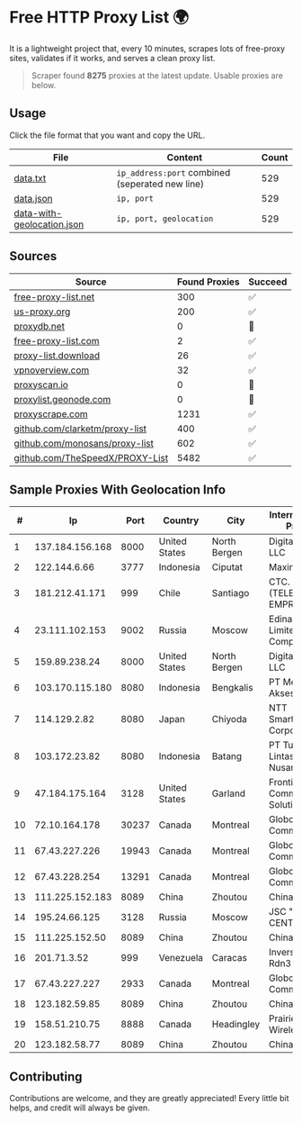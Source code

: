 
# Free HTTP Proxy List 🌍

It is a lightweight project that, every 10 minutes, scrapes lots of free-proxy sites, validates if it works, and serves a clean proxy list.


> Scraper found **8275** proxies at the latest update. Usable proxies are below.

## Usage

Click the file format that you want and copy the URL.


|File|Content|Count|
|----|-------|-----|
|[data.txt](https://raw.githubusercontent.com/themiralay/Proxy-List-World/master/data.txt)|`ip_address:port` combined (seperated new line)|529|
|[data.json](https://raw.githubusercontent.com/themiralay/Proxy-List-World/master/data.json)|`ip, port`|529|
|[data-with-geolocation.json](https://raw.githubusercontent.com/themiralay/Proxy-List-World/master/data-with-geolocation.json)|`ip, port, geolocation`|529|

## Sources

|Source|Found Proxies|Succeed|
|------|-------------|-------|
|[free-proxy-list.net](https://free-proxy-list.net)|300|✅|
|[us-proxy.org](https://www.us-proxy.org)|200|✅|
|[proxydb.net](http://proxydb.net)|0|🚫|
|[free-proxy-list.com](https://free-proxy-list.com/?page=&port=&type%5B%5D=http&type%5B%5D=https&up_time=0&search=Search)|2|✅|
|[proxy-list.download](https://www.proxy-list.download/HTTP)|26|✅|
|[vpnoverview.com](https://vpnoverview.com/privacy/anonymous-browsing/free-proxy-servers)|32|✅|
|[proxyscan.io](https://www.proxyscan.io)|0|🚫|
|[proxylist.geonode.com](https://proxylist.geonode.com/api/proxy-list?limit=300&page=1&sort_by=lastChecked&sort_type=desc&protocols=http,https)|0|🚫|
|[proxyscrape.com](https://api.proxyscrape.com/v2/?request=displayproxies&protocol=http&timeout=10000&country=all&ssl=all&anonymity=all)|1231|✅|
|[github.com/clarketm/proxy-list](https://raw.githubusercontent.com/clarketm/proxy-list/master/proxy-list-raw.txt)|400|✅|
|[github.com/monosans/proxy-list](https://raw.githubusercontent.com/monosans/proxy-list/main/proxies/http.txt)|602|✅|
|[github.com/TheSpeedX/PROXY-List](https://raw.githubusercontent.com/TheSpeedX/PROXY-List/master/http.txt)|5482|✅|


## Sample Proxies With Geolocation Info

|#|Ip|Port|Country|City|Internet Service Provider|
|-|--|----|-------|----|-------------------------|
|1|137.184.156.168|8000|United States|North Bergen|DigitalOcean, LLC|
|2|122.144.6.66|3777|Indonesia|Ciputat|Maxindo|
|3|181.212.41.171|999|Chile|Santiago|CTC. CORP S.A. (TELEFONICA EMPRESAS)|
|4|23.111.102.153|9002|Russia|Moscow|Edinaya SET Limited Liability Company|
|5|159.89.238.24|8000|United States|North Bergen|DigitalOcean, LLC|
|6|103.170.115.180|8080|Indonesia|Bengkalis|PT Mega Data Akses|
|7|114.129.2.82|8080|Japan|Chiyoda|NTT SmartConnect Corporation|
|8|103.172.23.82|8080|Indonesia|Batang|PT Tujuhlangit Lintas Nusantara|
|9|47.184.175.164|3128|United States|Garland|Frontier Communications Solutions|
|10|72.10.164.178|30237|Canada|Montreal|GloboTech Communications|
|11|67.43.227.226|19943|Canada|Montreal|GloboTech Communications|
|12|67.43.228.254|13291|Canada|Montreal|GloboTech Communications|
|13|111.225.152.183|8089|China|Zhoutou|China Telecom|
|14|195.24.66.125|3128|Russia|Moscow|JSC "RU-CENTER"|
|15|111.225.152.50|8089|China|Zhoutou|China Telecom|
|16|201.71.3.52|999|Venezuela|Caracas|Inversiones Rdn3 C.A|
|17|67.43.227.227|2933|Canada|Montreal|GloboTech Communications|
|18|123.182.59.85|8089|China|Zhoutou|China Telecom|
|19|158.51.210.75|8888|Canada|Headingley|Prairie-Sky Wireless|
|20|123.182.58.77|8089|China|Zhoutou|China Telecom|



## Contributing

Contributions are welcome, and they are greatly appreciated! Every
little bit helps, and credit will always be given.

